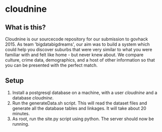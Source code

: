 # cloudnine

What is this?
-------------

Cloudnine is our sourcecode repository for our submission to govhack 2015. As team 'bigdatabigdreams', our aim was to build a system which could help you discover suburbs that were very similar to what you were familiar with and felt like home - but never knew about. We compare culture, crime data, demographics, and a host of other information so that you can be presented with the perfect match.

Setup
-------------

1. Install a postgresql database on a machine, with a user _cloudnine_ and a database _cloudnine_.
2. Run the generateData.sh script. This will read the dataset files and generate all the database tables and linkages. It will take about 20 minutes.
3. As root, run the site.py script using python. The server should now be running.

